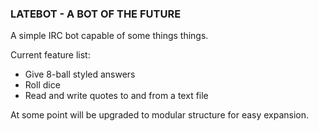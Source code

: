 ### LATEBOT - A BOT OF THE FUTURE ###

A simple IRC bot capable of some things things.

Current feature list:

- Give 8-ball styled answers
- Roll dice
- Read and write quotes to and from a text file

At some point will be upgraded to modular structure for easy expansion.
